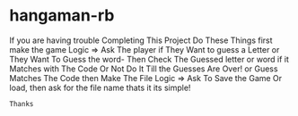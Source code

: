 # hangaman-rb

If you are having trouble Completing This Project Do These Things
    first make the game Logic => Ask The player if They Want to guess a Letter or They Want To Guess the word-
                                 Then Check The Guessed letter or word if it Matches with The Code Or Not Do It Till the Guesses Are Over! or Guess Matches The Code
    then Make The File Logic  => Ask To Save the Game Or load, then ask for the file name thats it its simple!
    
    Thanks
